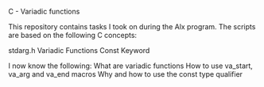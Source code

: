 C - Variadic functions

This repository contains tasks I took on during the Alx program. The scripts are based on the following C concepts:

stdarg.h
Variadic Functions
Const Keyword

I now know the following:
What are variadic functions
How to use va_start, va_arg and va_end macros
Why and how to use the const type qualifier
